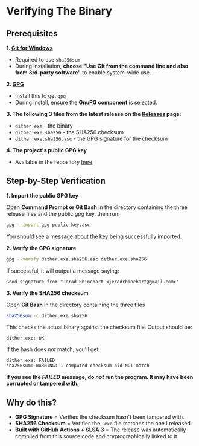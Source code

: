 # Verifying The Binary
## Prerequisites
**1. [Git for Windows](https://git-scm.com/downloads/win)**
* Required to use `sha256sum`
* During installation, **choose "Use Git from the command line and also from 3rd-party software"** to enable system-wide use.

**2. [GPG](https://gpg4win.org/)**
* Install this to get `gpg`
* During install, ensure the **GnuPG component** is selected.

**3. The following 3 files from the latest release on the [Releases](https://github.com/hehe9999/Ditherer/releases) page:**
* `dither.exe` - the binary
* `dither.exe.sha256` - the SHA256 checksum
* `dither.exe.sha256.asc` - the GPG signature for the checksum

**4. The project's public GPG key**
* Available in the repository [here](/gpg/gpg-public-key.asc)

## Step-by-Step Verification
**1. Import the public GPG key**

Open **Command Prompt or Git Bash** in the directory containing the three release files and the public gpg key, then run:
```bash
gpg --import gpg-public-key.asc
```
You should see a message about the key being successfully imported.

**2. Verify the GPG signature**
```bash
gpg --verify dither.exe.sha256.asc dither.exe.sha256
```
If successful, it will output a message saying:
```
Good signature from "Jerad Rhinehart <jeradrhinehart@gmail.com>"
```

**3. Verify the SHA256 checksum**

Open **Git Bash** in the directory containing the three files
```bash
sha256sum -c dither.exe.sha256
```
This checks the actual binary against the checksum file. Output should be:
```
dither.exe: OK
```
If the hash does *not* match, you'll get:
```
dither.exe: FAILED
sha256sum: WARNING: 1 computed checksum did NOT match
```
**If you see the *FAILED* message, do *not* run the program. It may have been corrupted or tampered with.**

## Why do this?
* **GPG Signature** = Verifies the checksum hasn't been tampered with.
* **SHA256 Checksum** = Verifies the `.exe` file matches the one I released.
* **Built with GitHub Actions + SLSA 3** = The release was automatically compiled from this source code and cryptographically linked to it.